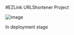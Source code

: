 #EZLink
URLShortener Project

![image](https://github.com/francot77/ezlink/assets/69086232/13ba94ae-f72f-47df-ab9a-628b5b956c76)


In deployment stage
